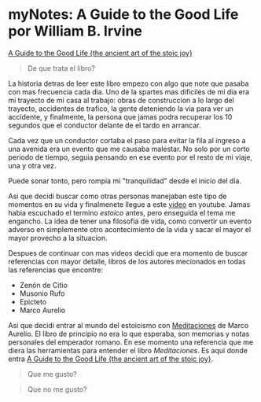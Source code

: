 # myNotes: A Guide to the Good Life por William B. Irvine

[A Guide to the Good Life {the ancient art of the stoic joy}](https://www.amazon.com.mx/Guide-Good-Life-Ancient-Stoic/dp/0195374614/ref=sr_1_1?ie=UTF8&qid=1534639629&sr=8-1&keywords=a+guide+to+the+good+life)

> De que trata el libro?

La historia detras de leer este libro empezo con algo que note que pasaba con mas frecuencia cada dia. Uno de la spartes mas dificiles de mi dia era mi trayecto de mi casa al trabajo: obras de construccion a lo largo del trayecto, accidentes de trafico, la gente deteniendo la via para ver un accidente, y finalmente, la persona que jamas podra recuperar los 10 segundos que el conductor delante de el tardo en arrancar.

Cada vez que un conductor cortaba el paso para evitar la fila al ingreso a una avenida era un evento que me causaba malestar. No solo por un corto periodo de tiempo, seguia pensando en ese evento por el resto de mi viaje, una y otra vez.

Puede sonar tonto, pero rompia mi "tranquilidad" desde el inicio del dia.

Asi que decidi buscar como otras personas manejaban este tipo de momentos en su vida y finalmenete llegue a este [video](https://www.youtube.com/watch?v=R9OCA6UFE-0) en youtube. Jamas habia escuchado el termino *estoico* antes, pero enseguida el tema me engancho. La idea de tener una filosofia de vida, como convertir un evento adverso en simplemente otro acontecimiento de la vida y sacar el mayor el mayor provecho a la situacion.

Despues de continuar con mas videos decidi que era momento de buscar referencias con mayor detalle, libros de los autores mecionados en todas las referencias que encontre:

* Zenón de Citio
* Musonio Rufo
* Epicteto
* Marco Aurelio

Asi que decidi entrar al mundo del estoicismo con [Meditaciones](https://www.amazon.com.mx/Meditaciones-Marco-Aurelio/dp/6071122252/ref=sr_1_1?ie=UTF8&qid=1534651548&sr=8-1&keywords=marco+aurelio) de Marco Aurelio. El libro de principio no era lo que esperaba, son memorias y notas personales del emperador romano. En ese momento una referencia que me diera las herramientas para entender el libro *Meditaciones*. Es aqui donde entra [A Guide to the Good Life {the ancient art of the stoic joy}](https://www.amazon.com.mx/Guide-Good-Life-Ancient-Stoic/dp/0195374614/ref=sr_1_1?ie=UTF8&qid=1534639629&sr=8-1&keywords=a+guide+to+the+good+life).

> Que me gusto?

> Que no me gusto?
